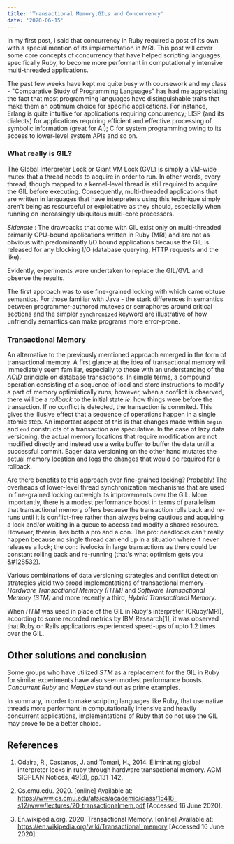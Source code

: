```yaml
---
title: 'Transactional Memory,GILs and Concurrency'
date: '2020-06-15'
---
```

In my first post, I said that concurrency in Ruby required a post of its own with a special mention of its implementation in MRI. This post will cover some core concepts of concurrency that have helped scripting languages, specifically Ruby, to become more performant in computationally intensive multi-threaded applications.


The past few weeks have kept me quite busy with coursework and my class - "Comparative Study of Programming Languages" has had me appreciating the fact that most programming languages have distinguishable traits that make them an optimum choice for specific applications. For instance, Erlang is quite intuitive for applications requiring concurrency; LISP (and its dialects) for applications requiring efficient and effective processing of symbolic information (great for AI);
C for system programming owing to its access to lower-level system APIs and so on.

### What really is GIL?
The Global Interpreter Lock or Giant VM Lock (GVL) is simply a VM-wide mutex that a thread needs to acquire in order to run. In other words, every thread, though mapped to a kernel-level thread is still required to acquire the GIL before executing. Consequently, multi-threaded applications that are written in languages that have interpreters using this technique simply aren't being as resourceful or exploitative as they should, especially when running on increasingly ubiquitous multi-core processors. 

_Sidenote_ : The drawbacks that come with GIL exist only on multi-threaded primarily CPU-bound applications written in Ruby (MRI) and are not as obvious with predominantly I/O bound applications because the GIL is released for any blocking I/O (database querying, HTTP requests and the like). 

Evidently, experiments were undertaken to replace the GIL/GVL and observe the results.

The first approach was to use fine-grained locking with which came obtuse semantics. For those familiar with Java - the stark differences in semantics between programmer-authored mutexes or semaphores around critical sections and the simpler `synchronized` keyword are illustrative of how unfriendly semantics can make programs more error-prone.

### Transactional Memory
An alternative to the previously mentioned approach emerged in the form of transactional memory. A first glance at the idea of transactional memory will immediately seem familiar, especially to those with an understanding of the _ACID_ principle on database transactions. In simple terms, a compound operation consisting of a sequence of load and store instructions to modify a part of memory optimistically runs; however, when a conflict is observed, there will be a _rollback_ to the initial state _ie_. how things were before the transaction. If no conflict is detected, the transaction is commited. This gives the illusive effect that a sequence of operations happen in a single atomic step. An important aspect of this is that changes made within `begin` and `end` constructs of a transaction are speculative. In the case of lazy data versioning, the actual memory locations that require modification are not modified directly and instead use a write buffer to buffer the data until a successful commit. Eager data versioning on the other hand mutates the actual memory location and logs the changes that would be required for a rollback.

Are there benefits to this approach over fine-grained locking? Probably! The overheads of lower-level thread synchronization mechanisms that are used in fine-grained locking outweigh its improvements over the GIL. More importantly, there is a modest performance boost in terms of parallelism that transactional memory offers because the transaction rolls back and re-runs until it is conflict-free rather than always being cautious and acquiring a lock and/or waiting in a queue to access and modify a shared resource. However, therein, lies both a pro and a con. The pro: deadlocks can't really happen because no single thread can end up in a situation where it never releases a lock; the con: livelocks in large transactions as there could be constant rolling back and re-running (that's what optimism gets you &#128532). 

Various combinations of data versioning strategies and conflict detection strategies yield two broad implementations of transactional memory - _Hardware Transactional Memory (HTM)_ and _Software Transactional Memory (STM)_ and more recently a third, _Hybrid Transactional Memory_.

When _HTM_ was used in place of the GIL in Ruby's interpreter (CRuby/MRI), according to some recorded metrics by IBM Research[1], it was observed that Ruby on Rails applications experienced speed-ups of upto 1.2 times over the GIL. 

## Other solutions and conclusion
Some groups who have utilized _STM_ as a replacement for the GIL in Ruby for similar experiments have also seen modest performance boosts. _Concurrent Ruby_ and _MagLev_ stand out as prime examples.

In summary, in order to make scripting languages like Ruby, that use native threads more performant in computationally intensive and heavily concurrent applications, implementations of Ruby that do not use the GIL may prove to be a better choice.

## References

1. Odaira, R., Castanos, J. and Tomari, H., 2014. Eliminating global interpreter locks in ruby through hardware transactional memory. ACM SIGPLAN Notices, 49(8), pp.131-142.

2. Cs.cmu.edu. 2020. [online] Available at: <https://www.cs.cmu.edu/afs/cs/academic/class/15418-s12/www/lectures/20_transactionalmem.pdf> [Accessed 16 June 2020].

3. En.wikipedia.org. 2020. Transactional Memory. [online] Available at: <https://en.wikipedia.org/wiki/Transactional_memory> [Accessed 16 June 2020].